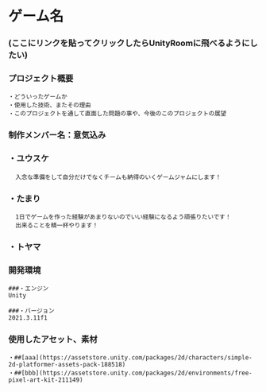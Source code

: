 # ゲーム名
### (ここにリンクを貼ってクリックしたらUnityRoomに飛べるようにしたい)

### プロジェクト概要
    ・どういったゲームか
    ・使用した技術、またその理由
    ・このプロジェクトを通して直面した問題の事や、今後のこのプロジェクトの展望

### 制作メンバー名：意気込み
### ・**ユウスケ**
      入念な準備をして自分だけでなくチームも納得のいくゲームジャムにします！
      
### ・**たまり**
      1日でゲームを作った経験があまりないのでいい経験になるよう頑張りたいです！
      出来ることを精一杯やります！  
### ・**トヤマ**
      
### 開発環境
    ###・エンジン
    Unity
    
    ###・バージョン
    2021.3.11f1
    
### 使用したアセット、素材
    ・##[aaa](https://assetstore.unity.com/packages/2d/characters/simple-2d-platformer-assets-pack-188518)
    ・##[bbb](https://assetstore.unity.com/packages/2d/environments/free-pixel-art-kit-211149)
